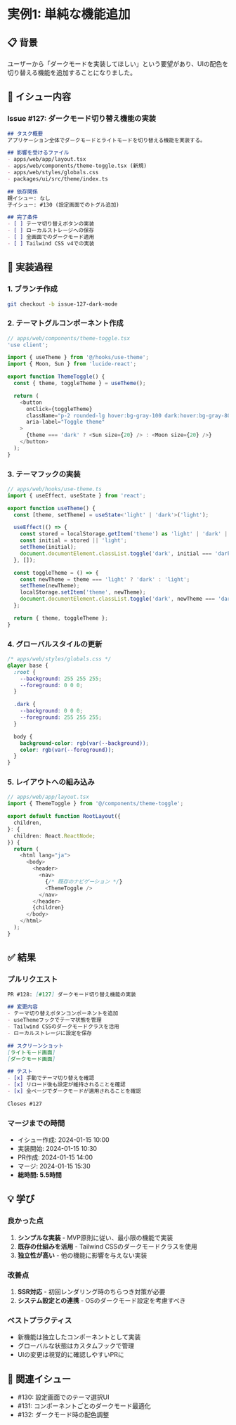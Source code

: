 # 実例1: 単純な機能追加

## 📋 背景

ユーザーから「ダークモードを実装してほしい」という要望があり、UIの配色を切り替える機能を追加することになりました。

## 🎯 イシュー内容

### Issue #127: ダークモード切り替え機能の実装

```markdown
## タスク概要
アプリケーション全体でダークモードとライトモードを切り替える機能を実装する。

## 影響を受けるファイル
- apps/web/app/layout.tsx
- apps/web/components/theme-toggle.tsx (新規)
- apps/web/styles/globals.css
- packages/ui/src/theme/index.ts

## 依存関係
親イシュー: なし
子イシュー: #130 (設定画面でのトグル追加)

## 完了条件
- [ ] テーマ切り替えボタンの実装
- [ ] ローカルストレージへの保存
- [ ] 全画面でのダークモード適用
- [ ] Tailwind CSS v4での実装
```

## 🚀 実装過程

### 1. ブランチ作成
```bash
git checkout -b issue-127-dark-mode
```

### 2. テーマトグルコンポーネント作成
```typescript
// apps/web/components/theme-toggle.tsx
'use client';

import { useTheme } from '@/hooks/use-theme';
import { Moon, Sun } from 'lucide-react';

export function ThemeToggle() {
  const { theme, toggleTheme } = useTheme();

  return (
    <button
      onClick={toggleTheme}
      className="p-2 rounded-lg hover:bg-gray-100 dark:hover:bg-gray-800"
      aria-label="Toggle theme"
    >
      {theme === 'dark' ? <Sun size={20} /> : <Moon size={20} />}
    </button>
  );
}
```

### 3. テーマフックの実装
```typescript
// apps/web/hooks/use-theme.ts
import { useEffect, useState } from 'react';

export function useTheme() {
  const [theme, setTheme] = useState<'light' | 'dark'>('light');

  useEffect(() => {
    const stored = localStorage.getItem('theme') as 'light' | 'dark' | null;
    const initial = stored || 'light';
    setTheme(initial);
    document.documentElement.classList.toggle('dark', initial === 'dark');
  }, []);

  const toggleTheme = () => {
    const newTheme = theme === 'light' ? 'dark' : 'light';
    setTheme(newTheme);
    localStorage.setItem('theme', newTheme);
    document.documentElement.classList.toggle('dark', newTheme === 'dark');
  };

  return { theme, toggleTheme };
}
```

### 4. グローバルスタイルの更新
```css
/* apps/web/styles/globals.css */
@layer base {
  :root {
    --background: 255 255 255;
    --foreground: 0 0 0;
  }

  .dark {
    --background: 0 0 0;
    --foreground: 255 255 255;
  }

  body {
    background-color: rgb(var(--background));
    color: rgb(var(--foreground));
  }
}
```

### 5. レイアウトへの組み込み
```typescript
// apps/web/app/layout.tsx
import { ThemeToggle } from '@/components/theme-toggle';

export default function RootLayout({
  children,
}: {
  children: React.ReactNode;
}) {
  return (
    <html lang="ja">
      <body>
        <header>
          <nav>
            {/* 既存のナビゲーション */}
            <ThemeToggle />
          </nav>
        </header>
        {children}
      </body>
    </html>
  );
}
```

## ✅ 結果

### プルリクエスト
```markdown
PR #128: [#127] ダークモード切り替え機能の実装

## 変更内容
- テーマ切り替えボタンコンポーネントを追加
- useThemeフックでテーマ状態を管理
- Tailwind CSSのダークモードクラスを活用
- ローカルストレージに設定を保存

## スクリーンショット
[ライトモード画面]
[ダークモード画面]

## テスト
- [x] 手動でテーマ切り替えを確認
- [x] リロード後も設定が維持されることを確認
- [x] 全ページでダークモードが適用されることを確認

Closes #127
```

### マージまでの時間
- イシュー作成: 2024-01-15 10:00
- 実装開始: 2024-01-15 10:30
- PR作成: 2024-01-15 14:00
- マージ: 2024-01-15 15:30
- **総時間: 5.5時間**

## 💡 学び

### 良かった点
1. **シンプルな実装** - MVP原則に従い、最小限の機能で実装
2. **既存の仕組みを活用** - Tailwind CSSのダークモードクラスを使用
3. **独立性が高い** - 他の機能に影響を与えない実装

### 改善点
1. **SSR対応** - 初回レンダリング時のちらつき対策が必要
2. **システム設定との連携** - OSのダークモード設定を考慮すべき

### ベストプラクティス
- 新機能は独立したコンポーネントとして実装
- グローバルな状態はカスタムフックで管理
- UIの変更は視覚的に確認しやすいPRに

## 📝 関連イシュー

- #130: 設定画面でのテーマ選択UI
- #131: コンポーネントごとのダークモード最適化
- #132: ダークモード時の配色調整